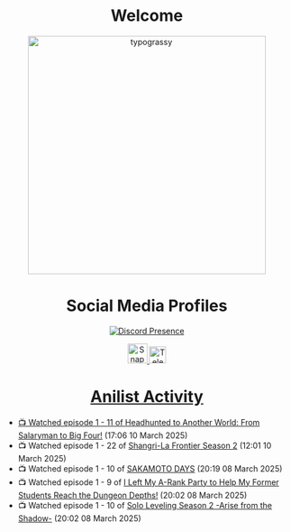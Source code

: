<div align="center">

# Welcome
<a href="https://github.com/kawarimidoll/typograssy">
    <img alt="typograssy" src="https://typograssy.deno.dev/api?text=%E3%82%88%E3%81%86%E3%81%93%E3%81%9D%E3%81%BF%E3%81%AA%E3%81%95%E3%82%93%20-%20Sheby--&&l0=none&l1=82d9d0&l2=027353&l3=038c4c&l4=01402e&bg=none&frame=none&speed=100&comment=" width="421.99">
</a>

</div>

<div align="center">

# Social Media Profiles

[![Discord Presence](https://lanyard.cnrad.dev/api/612532963938271232)](https://discord.com/users/612532963938271232)


<a href="https://www.snapchat.com/add/a.sheby" title="Snapchat Profile">
    <img src="https://www.freepnglogos.com/uploads/snapchat-logo-png-0.png" width="35" alt="Snapchat Logo" />


<a href="https://t.me/ASheby" title="Telegram Profile">
    <img src="https://www.freepnglogos.com/uploads/telegram-logo-png-0.png" width="30" alt="Telegram Logo" />


</div>

<div align="center">

# Anilist Activity

</div>

<!-- ANILIST_ACTIVITY:start -->

-   📺 Watched episode 1 - 11 of [Headhunted to Another World: From Salaryman to Big Four!](https://anilist.co/anime/179689) (17:06 10 March 2025)
-   📺 Watched episode 1 - 22 of [Shangri-La Frontier Season 2](https://anilist.co/anime/176508) (12:01 10 March 2025)
-   📺 Watched episode 1 - 10 of [SAKAMOTO DAYS](https://anilist.co/anime/177709) (20:19 08 March 2025)
-   📺 Watched episode 1 - 9 of [I Left My A-Rank Party to Help My Former Students Reach the Dungeon Depths!](https://anilist.co/anime/180812) (20:02 08 March 2025)
-   📺 Watched episode 1 - 10 of [Solo Leveling Season 2 -Arise from the Shadow-](https://anilist.co/anime/176496) (20:02 08 March 2025)

<!-- ANILIST_ACTIVITY:end -->
